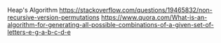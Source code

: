 Heap's Algorithm
https://stackoverflow.com/questions/19465832/non-recursive-version-permutations
https://www.quora.com/What-is-an-algorithm-for-generating-all-possible-combinations-of-a-given-set-of-letters-e-g-a-b-c-d-e
